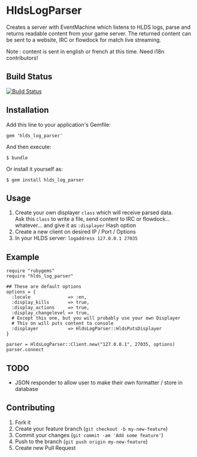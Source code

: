 # HldsLogParser

Creates a server with EventMachine which listens to HLDS logs, parse and returns readable content from your game server.
The returned content can be sent to a website, IRC or flowdock for match live streaming.

Note : content is sent in english or french at this time. Need i18n contributors!

## Build Status

[![Build Status](https://travis-ci.org/tomav/hlds_log_parser.png?branch=master)](https://travis-ci.org/tomav/hlds_log_parser)

## Installation

Add this line to your application's Gemfile:

    gem 'hlds_log_parser'

And then execute:

    $ bundle

Or install it yourself as:

    $ gem install hlds_log_parser

## Usage

1. Create your own displayer `class` which will receive parsed data.  
Ask this `class` to write a file, send content to IRC or flowdock... whatever... and give it as `:displayer` Hash option
2. Create a new client on desired IP / Port / Options
3. In your HLDS server: `logaddress 127.0.0.1 27035`  

## Example

    require "rubygems"
    require "hlds_log_parser"

    ## These are default options
    options = {
      :locale              => :en,
      :display_kills       => true,
      :display_actions     => true,
      :display_changelevel => true,
      # Except this one, but you will probably use your own Displayer
      # This on will puts content to console
      :displayer           => HldsLogParser::HldsPutsDisplayer
    }

    parser = HldsLogParser::Client.new("127.0.0.1", 27035, options)
    parser.connect



## TODO

* JSON responder to allow user to make their own formatter / store in database

## Contributing

1. Fork it
2. Create your feature branch (`git checkout -b my-new-feature`)
3. Commit your changes (`git commit -am 'Add some feature'`)
4. Push to the branch (`git push origin my-new-feature`)
5. Create new Pull Request
